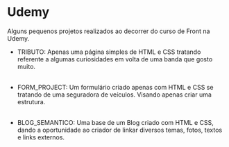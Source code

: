 # Udemy
Alguns pequenos projetos realizados ao decorrer do curso de Front na Udemy.

- TRIBUTO:
Apenas uma página simples de HTML e CSS tratando referente a algumas curiosidades em volta de uma banda que gosto muito.
<br><br>

- FORM_PROJECT:
Um formulário criado apenas com HTML e CSS se tratando de uma seguradora de veículos. Visando apenas criar uma estrutura.
<br><br>

- BLOG_SEMANTICO:
Uma base de um Blog criado com HTML e CSS, dando a oportunidade ao criador de linkar diversos temas, fotos, textos e links externos.

